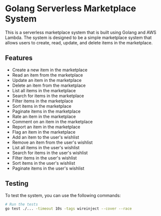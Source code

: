 # Golang Serverless Marketplace System

This is a serverless marketplace system that is built using Golang and AWS Lambda. The system is designed to be a simple marketplace system that allows users to create, read, update, and delete items in the marketplace.

## Features

- Create a new item in the marketplace
- Read an item from the marketplace
- Update an item in the marketplace
- Delete an item from the marketplace
- List all items in the marketplace
- Search for items in the marketplace
- Filter items in the marketplace
- Sort items in the marketplace
- Paginate items in the marketplace
- Rate an item in the marketplace
- Comment on an item in the marketplace
- Report an item in the marketplace
- Flag an item in the marketplace
- Add an item to the user's wishlist
- Remove an item from the user's wishlist
- List all items in the user's wishlist
- Search for items in the user's wishlist
- Filter items in the user's wishlist
- Sort items in the user's wishlist
- Paginate items in the user's wishlist

## Testing

To test the system, you can use the following commands:

```bash
# Run the tests
go test ./... -timeout 10s -tags wireinject --cover --race
```
